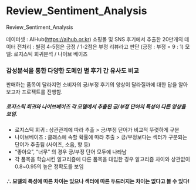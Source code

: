 # Review_Sentiment_Analysis
Review_Sentiment_Analysis

데이터셋 : AIHub(https://aihub.or.kr) 쇼핑몰 및 SNS 후기에서 추출한 20만개의 데이터
전처리 : 별점 4-5점은 긍정 / 1-2점은 부정 리뷰라고 판단 (긍정 : 부정 = 9 : 1)
모델: 로지스틱 회귀분석 / 나이브 베이즈


### 감성분석을 통한 다양한 도메인 별 후기 간 유사도 비교
판매하는 품목이 달라지면 소비자의 긍/부정 후기의 양상이 달라질까에 대한 답을 알아보고자 프로젝트를 진행함.


#####  로지스틱 회귀와 나이브베이즈 각 모델에서 추출된 긍/부정 단어의 특성이 다른 양상을 보임.
- 로지스틱 회귀 : 상관관계에 따라 추출 > 긍/부정 단어가 비교적 뚜렷하게 구분
- 나이브베이즈 : 클래스에 속할 확률에 따라 추출 > 긍/부정보다는 섹터가 구분되는 단어가 추출됨 (사이즈, 소음, 향 등)
- “좋아요”, “너무” 의 경우 긍/부정 단어 모두에 나타남
- 각 품목을 학습시킨 알고리즘에 다른 품목을 대입한 경우 알고리즘 차이와 상관없이 0.8~0.95의 높은 정확도를 보임
  
#### ∴ 모델의 특성에 따른 차이는 있으나 섹터에 따른 두드러지는 차이는 없다고 볼 수 있다!
